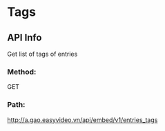 # Tags
## API Info

Get list of tags of entries
### Method: 
GET
### Path: 
http://a.gao.easyvideo.vn/api/embed/v1/entries_tags
